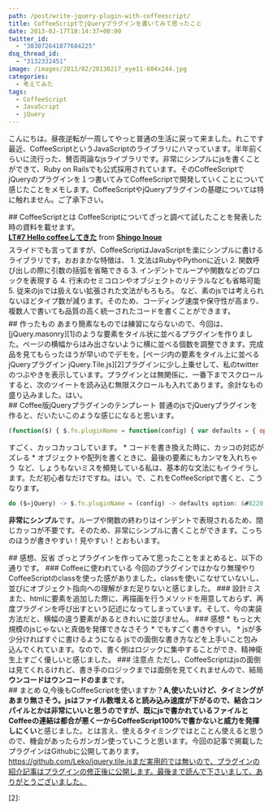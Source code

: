 ```yaml
---
path: /post/write-jquery-plugin-with-coffeescript/
title: CoffeeScriptでjQueryプラグインを書いてみて思ったこと
date: 2013-02-17T18:14:37+00:00
twitter_id:
  - "303072641877684225"
dsq_thread_id:
  - "3132332451"
image: /images/2013/02/20130217_eye11-604x244.jpg
categories:
  - 考えてみた
tags:
  - CoffeeScript
  - JavaScript
  - jQuery
---
```

<section id="intro">こんにちは。昼夜逆転が一周してやっと普通の生活に戻って来ました。れこです最近、CoffeeScriptというJavaScriptのライブラリにハマっています。半年前くらいに流行った、賛否両論なjsライブラリです。非常にシンプルにjsを書くことができて、Ruby on Railsでも公式採用されています。そのCoffeeScriptでjQueryのプラグインを１つ書いてみてCoffeeScriptで開発していくことについて感じたことをメモします。CoffeeScriptやjQueryプラグインの基礎については特に触れません。ご了承下さい。</p> </section> <!--more--><section id="learn"> ## CoffeeScriptとは CoffeeScriptについてざっと調べて試したことを発表した時の資料を載せます。 

<div style="margin-bottom:5px">
  <div style="margin-bottom:5px">
    <strong><a href="http://www.slideshare.net/L_e_k_o/lt7-hello-coffee" title="LT#7 Hello coffeeしてきた" target="_blank">LT#7 Hello coffeeしてきた</a></strong> from <strong><a href="http://www.slideshare.net/L_e_k_o" target="_blank">Shingo Inoue</a></strong>
  </div> スライドでも言ってますが、CoffeeScriptはJavaScriptを楽にシンプルに書けるライブラリです。おおまかな特徴は、 1. 文法はRubyやPythonに近い 2. 関数呼び出しの際に引数の括弧を省略できる 3. インデントでループや関数などのブロックを表現する 4. 行末のセミコロンやオブジェクトのリテラルなども省略可能 5. 従来のjsでは扱えない拡張された文法がもろもろ。 など、素のjsでは考えられないほどタイプ数が減ります。そのため、コーディング速度や保守性が高まり、複数人で書いても品質の高く統一されたコードを書くことができます。</section> <section id="demo"> ## 作ったもの あまり簡素なものでは練習にならないので、今回は、[jQuery.masonry][1]のような要素をタイル状に並べるプラグインを作りました。ページの横幅からはみ出さないように横に並べる個数を調整できます。完成品を見てもらったほうが早いのでデモを。[ページ内の要素をタイル上に並べるjQueryプラグイン jQuery.Tile.js][2]プラグインに少し上乗せして、私のtwitterのつぶやきを表示しています。プラグインとは無関係に、一番下までスクロールすると、次のツイートを読み込む無限スクロールも入れてあります。余計なもの盛り込みました。はい。</section> <section id="jquery-plugin"> ## Coffee版jQueryプラグインのテンプレート 普通のjsでjQueryプラグインを作ると、だいたいこのような感じになると思います。 

```javascript
(function($) { $.fn.pluginName = function(config) { var defaults = { option: &#8220;オプション&#8221; }; option = $.extend(defaults, config); return this.each(function() { //ここにプラグインの処理を書く }); };})(jQuery);
```

すごく、カッコカッコしています。 * コードを書き換えた時に、カッコの対応がズレる * オブジェクトや配列を書くときに、最後の要素にもカンマを入れちゃう など、しょうもないミスを頻発している私は、基本的な文法にもイライラします。ただ初心者なだけですね。はい。で、これをCoffeeScriptで書くと、こうなります。 

```javascript
do ($=jQuery) -> $.fn.pluginName = (config) -> defaults option: &#8220;オプション&#8221; option = $.extend(defaults, config) @.each -> #ここに処理を記述
```

**非常にシンプル**です。ループや関数の終わりはインデントで表現されるため、閉じカッコが不要です。そのため、非常にシンプルに書くことができます。こっちのほうが書きやすい！見やすい！とおもいます。</section> <section id="feel"> ## 感想、反省 ざっとプラグインを作ってみて思ったことをまとめると、以下の通りです。 ### Coffeeに使われている 今回のプラグインではかなり無理やりCoffeeScriptのclassを使った感がありました。classを使いこなせていないし、並びにオブジェクト指向への理解がまだ足りないと感じました。 ### 設計ミス また、htmlに要素を追加した際に、再描画を行うメソッドを用意しておらず、再度プラグインを呼び出すという記述になってしまっています。そして、今の実装方法だと、横幅の違う要素があるときれいに並びません。 ### 感想 * もっと大規模のjsじゃないと真価を発揮できなさそう * でもすごく書きやすい。 * jsが多少分ければすぐに書けるようになる jsでの面倒な書き方などを上手いこと包み込んでくれています。なので、書く側はロジックに集中することができ、精神衛生上すごく優しいと感じました。 ### 注意点 ただし、CoffeeScriptはjsの面倒は見てくれるけれど、書き手のロジックまでは面倒を見てくれませんので、結局**ウンコードはウンコードのまま**です。</section> <section id="finaly"> ## まとめ Q,今後もCoffeeScriptを使いますか？**A,使いたいけど、タイミングがあまり無さそう。**jsはファイル数増えると読み込み速度が下がるので、結合コンパイルとかは非常にいいと思うのですが、既にjsで書かれているファイルとCoffeeの連結は都合が悪く**一からCoffeeScript100%で書かないと威力を発揮しにくい**と感じました。とは言え、使えるタイミングではとことん使えると思うので、機会があったらガンガン使っていこうと思います。今回の記事で掲載したプラグインはGithubに公開してあります。https://github.com/Leko/jquery.tile.jsまだ実用的では無いので、プラグインの紹介記事はプラグインの修正後に公開します。最後まで読んで下さいまして、ありがとうございました。</section> 
  
  <p>
    [2]:
  </p>
  
  <div style="font-size:0px;height:0px;line-height:0px;margin:0;padding:0;clear:both">
  </div>